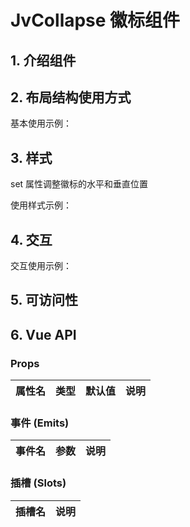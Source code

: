# JvCollapse 徽标组件

## 1. 介绍组件

## 2. 布局结构使用方式


基本使用示例：


## 3. 样式
set 属性调整徽标的水平和垂直位置

使用样式示例：

## 4. 交互

交互使用示例：


## 5. 可访问性

## 6. Vue API

### Props

| 属性名 | 类型             | 默认值    | 说明                              |
| ------ | ---------------- | --------- | --------------------------------- |


### 事件 (Emits)

| 事件名 | 参数                | 说明           |
| ------ | ------------------- | -------------- |

### 插槽 (Slots)

| 插槽名  | 说明                                 |
| ------- | ------------------------------------ |
